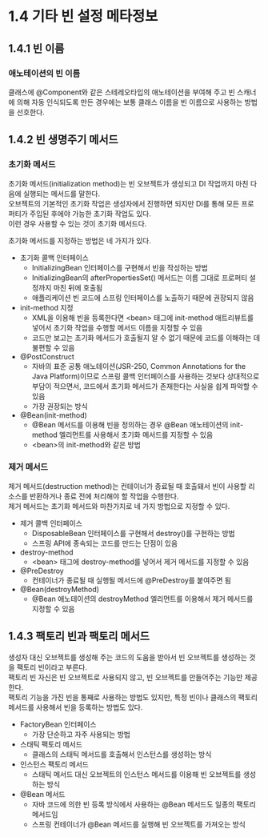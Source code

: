 # 1.4 기타 빈 설정 메타정보

## 1.4.1 빈 이름

### 애노테이션의 빈 이름

클래스에 @Component와 같은 스테레오타입의 애노테이션을 부여해 주고 빈 스캐너에 의해 자동 인식되도록 만든 경우에는 보통 클래스 이름을 빈 이름으로 사용하는 방법을 선호한다.

## 1.4.2 빈 생명주기 메서드

### 초기화 메서드

초기화 메서드(initialization method)는 빈 오브젝트가 생성되고 DI 작업까지 마친 다음에 실행되는 메서드를 말한다.  
오브젝트의 기본적인 초기화 작업은 생성자에서 진행하면 되지만 DI를 통해 모든 프로퍼티가 주입된 후에야 가능한 초기화 작업도 있다.  
이런 경우 사용할 수 있는 것이 초기화 메서드다.

초기화 메서드를 지정하는 방법은 네 가지가 있다.

- 초기화 콜백 인터페이스
  - InitializingBean 인터페이스를 구현해서 빈을 작성하는 방법
  - InitializingBean의 afterPropertiesSet() 메서드는 이름 그대로 프로퍼티 설정까지 마친 뒤에 호출됨
  - 애플리케이션 빈 코드에 스프링 인터페이스를 노출하기 때문에 권장되지 않음
- init-method 지정
  - XML을 이용해 빈을 등록한다면 \<bean> 태그에 init-method 애트리뷰트를 넣어서 초기화 작업을 수행할 메서드 이름을 지정할 수 있음
  - 코드만 보고는 초기화 메서드가 호출될지 알 수 없기 때문에 코드를 이해하는 데 불편할 수 있음
- @PostConstruct
  - 자바의 표준 공통 애노테이션(JSR-250, Common Annotations for the Java Platform)이므로 스프링 콜백 인터페이스를 사용하는 것보다 상대적으로 부담이 적으면서, 코드에서 초기화 메서드가 존재한다는 사실을 쉽게 파악할 수 있음
  - 가장 권장되는 방식
- @Bean(init-method)
  - @Bean 메서드를 이용해 빈을 정의하는 경우 @Bean 애노테이션의 init-method 엘리먼트를 사용해서 초기화 메서드를 지정할 수 있음
  - \<bean>의 init-method와 같은 방법

### 제거 메서드

제거 메서드(destruction method)는 컨테이너가 종료될 때 호출돼서 빈이 사용할 리소스를 반환하거나 종료 전에 처리해야 할 작업을 수행한다.  
제거 메서드는 초기화 메서드와 마찬가지로 네 가지 방법으로 지정할 수 있다.

- 제거 콜백 인터페이스
  - DisposableBean 인터페이스를 구현해서 destroy()를 구현하는 방법
  - 스프링 API에 종속되는 코드를 만드는 단점이 있음
- destroy-method
  - \<bean> 태그에 destroy-method를 넣어서 제거 메서드를 지정할 수 있음
- @PreDestroy
  - 컨테이너가 종료될 때 실행될 메서드에 @PreDestroy를 붙여주면 됨
- @Bean(destroyMethod)
  - @Bean 애노테이션의 destroyMethod 엘리먼트를 이용해서 제거 메서드를 지정할 수 있음

## 1.4.3 팩토리 빈과 팩토리 메서드

생성자 대신 오브젝트를 생성해 주는 코드의 도움을 받아서 빈 오브젝트를 생성하는 것을 팩토리 빈이라고 부른다.  
팩토리 빈 자신은 빈 오브젝트로 사용되지 않고, 빈 오브젝트를 만들어주는 기능만 제공한다.  
팩토리 기능을 가진 빈을 통째로 사용하는 방법도 있지만, 특정 빈이나 클래스의 팩토리 메서드를 사용해서 빈을 등록하는 방법도 있다.

- FactoryBean 인터페이스
  - 가장 단순하고 자주 사용되는 방법
- 스태틱 팩토리 메서드
  - 클래스의 스태틱 메서드를 호출해서 인스턴스를 생성하는 방식
- 인스턴스 팩토리 메서드
  - 스태틱 메서드 대신 오브젝트의 인스턴스 메서드를 이용해 빈 오브젝트를 생성하는 방식
- @Bean 메서드
  - 자바 코드에 의한 빈 등록 방식에서 사용하는 @Bean 메서드도 일종의 팩토리 메서드임
  - 스프링 컨테이너가 @Bean 메서드를 실행해 빈 오브젝트를 가져오는 방식

